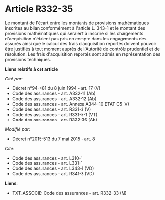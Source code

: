 # Article R332-35

Le montant de l'écart entre les montants de provisions mathématiques inscrites au bilan conformément à l'article L. 343-1 et
le montant des provisions mathématiques qui seraient à inscrire si les chargements d'acquisition n'étaient pas pris en compte
dans les engagements des assurés ainsi que le calcul des frais d'acquisition reportés doivent pouvoir être justifiés à tout
moment auprès de l'Autorité de contrôle prudentiel et de résolution. Les frais d'acquisition reportés sont admis en
représentation des provisions techniques.

**Liens relatifs à cet article**

_Cité par_:

  - Décret n°94-481 du 8 juin 1994 - art. 17 (V)
  - Code des assurances - art. A332-11 (Ab)
  - Code des assurances - art. A332-12 (Ab)
  - Code des assurances - art. Annexe A344-10 ETAT C5 (V)
  - Code des assurances - art. R331-3 (V)
  - Code des assurances - art. R331-5-1 (VT)
  - Code des assurances - art. R332-36 (Ab)

_Modifié par_:

  - Décret n°2015-513 du 7 mai 2015 - art. 8

_Cite_:

  - Code des assurances - art. L310-1
  - Code des assurances - art. L331-1
  - Code des assurances - art. L343-1 (VD)
  - Code des assurances - art. R341-3 (VD)

**Liens**:

  - TXT_ASSOCIE: Code des assurances - art. R332-33 (M)
